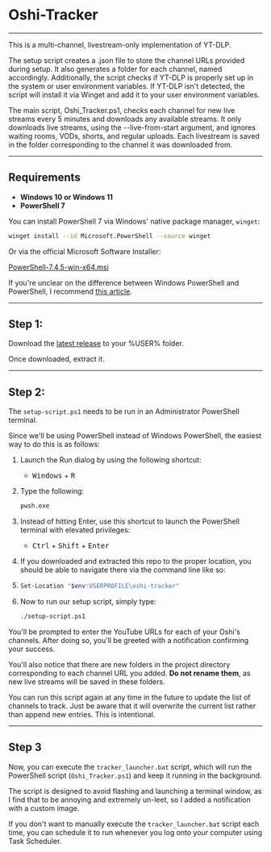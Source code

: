 # Oshi-Tracker
---
This is a multi-channel, livestream-only implementation of YT-DLP.

The setup script creates a .json file to store the channel URLs provided during setup. It also generates a folder for each channel, named accordingly. Additionally, the script checks if YT-DLP is properly set up in the system or user environment variables. If YT-DLP isn't detected, the script will install it via Winget and add it to your user environment variables.

The main script, Oshi_Tracker.ps1, checks each channel for new live streams every 5 minutes and downloads any available streams. It only downloads live streams, using the --live-from-start argument, and ignores waiting rooms, VODs, shorts, and regular uploads. Each livestream is saved in the folder corresponding to the channel it was downloaded from.

---

## Requirements

- **Windows 10 or Windows 11**
- **PowerShell 7**

You can install PowerShell 7 via Windows' native package manager, `winget`:

```bash
winget install --id Microsoft.PowerShell --source winget
```

Or via the official Microsoft Software Installer:

[PowerShell-7.4.5-win-x64.msi](https://github.com/PowerShell/PowerShell/releases/download/v7.4.5/PowerShell-7.4.5-win-x64.msi)

If you're unclear on the difference between Windows PowerShell and PowerShell, I recommend [this article](https://learn.microsoft.com/en-us/powershell/scripting/whats-new/differences-from-windows-powershell?view=powershell-7.4#powershell-executable-changes).

---

## Step 1:

Download the [latest release](https://github.com/squidboi666/oshi-tracker/releases/download/latest/oshi-tracker.7z) to your %USER% folder. 

Once downloaded, extract it.

---

## Step 2:

The `setup-script.ps1` needs to be run in an Administrator PowerShell terminal.

Since we'll be using PowerShell instead of Windows PowerShell, the easiest way to do this is as follows:

1. Launch the Run dialog by using the following shortcut:
    - <kbd>Windows</kbd> + <kbd>R</kbd>

2. Type the following:
    ```bash
    pwsh.exe
    ```

3. Instead of hitting Enter, use this shortcut to launch the PowerShell terminal with elevated privileges:
    - <kbd>Ctrl</kbd> + <kbd>Shift</kbd> + <kbd>Enter</kbd>

4. If you downloaded and extracted this repo to the proper location, you should be able to navigate there via the command line like so:
5. 
    ```bash
    Set-Location "$env:USERPROFILE\oshi-tracker"
    ```

6. Now to run our setup script, simply type:
   
    ```bash
    ./setup-script.ps1
    ```

You'll be prompted to enter the YouTube URLs for each of your Oshi's channels. After doing so, you'll be greeted with a notification confirming your success. 

You'll also notice that there are new folders in the project directory corresponding to each channel URL you added. **Do not rename them**, as new live streams will be saved in these folders.

You can run this script again at any time in the future to update the list of channels to track. Just be aware that it will overwrite the current list rather than append new entries. This is intentional.

---

## Step 3

Now, you can execute the `tracker_launcher.bat` script, which will run the PowerShell script (`Oshi_Tracker.ps1`) and keep it running in the background.

The script is designed to avoid flashing and launching a terminal window, as I find that to be annoying and extremely un-leet, so I added a notification with a custom image.

If you don't want to manually execute the `tracker_launcher.bat` script each time, you can schedule it to run whenever you log onto your computer using Task Scheduler.


